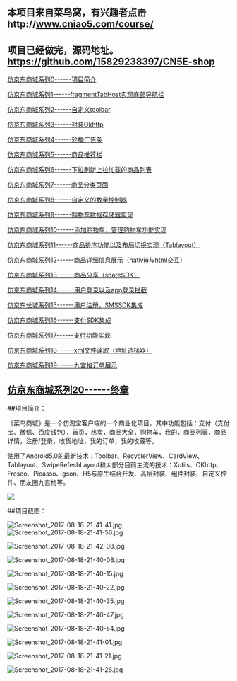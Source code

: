本项目来自菜鸟窝，有兴趣者点击http://www.cniao5.com/course/
-------
项目已经做完，源码地址。https://github.com/15829238397/CN5E-shop
----
[仿京东商城系列0------项目简介](http://www.jianshu.com/p/b98e6805e84c)

[仿京东商城系列1------fragmentTabHost实现底部导航栏](http://www.jianshu.com/p/0654d2e5c562)

[仿京东商城系列2------自定义toolbar](http://www.jianshu.com/p/51876c002e21)

[仿京东商城系列3------封装Okhttp](http://www.jianshu.com/p/f6ca82d172fb)

[仿京东商城系列4------轮播广告条](http://www.jianshu.com/p/374d0c94dc86)

[仿京东商城系列5------商品推荐栏](http://www.jianshu.com/p/65f59ca3d04a)

[仿京东商城系列6------下拉刷新上拉加载的商品列表](http://www.jianshu.com/p/9921710a4c10)

[仿京东商城系列7------商品分类页面](http://www.jianshu.com/p/5b371c0aa87b)

[仿京东商城系列8------自定义的数量控制器](http://www.jianshu.com/p/60dca2b95f0e)

[仿京东商城系列9------购物车数据存储器实现](http://www.jianshu.com/p/5a89a2616559)

[仿京东商城系列10------添加购物车，管理购物车功能实现](http://www.jianshu.com/p/e16fa7d12479)

[仿京东商城系列11------商品排序功能以及布局切换实现（Tablayout）](http://www.jianshu.com/p/17ff37a3754c)

[仿京东商城系列12------商品详细信息展示（nativie与html交互）](http://www.jianshu.com/p/8bc6e5c1c944)

[仿京东商城系列13------商品分享（shareSDK）](http://www.jianshu.com/p/9ccc8a7d5e78)

[仿京东商城系列14------用户登录以及app登录拦截](http://www.jianshu.com/p/6751bc002052)

[仿京东长城系列15------用户注册，SMSSDK集成](http://www.jianshu.com/p/0831b2e28fa3)

[仿京东商城系列16------支付SDK集成](http://www.jianshu.com/p/10aac138dd54)

[仿京东商城系列17------支付功能实现](http://www.jianshu.com/p/5f7ec4568f32)

[仿京东商城系列18------xml文件读取（地址选择器）](http://www.jianshu.com/p/fd16011c704d)

[仿京东商城系列19------九宫格订单展示](http://www.jianshu.com/p/59562a97cfa5)

[仿京东商城系列20------终章](http://www.jianshu.com/p/ea9b71461a71)
----
##项目简介：

《菜鸟商城》是一个仿淘宝客户端的一个商业化项目。其中功能包括：支付（支付宝、微信、百度钱包），首页，热卖，商品大全，购物车，我的，商品列表，商品详情，注册/登录，收货地址，我的订单，我的收藏等。

使用了Android5.0的最新技术：Toolbar、RecyclerView、CardView、Tablayout、SwipeRefeshLayout和大部分目前主流的技术：Xutils、OKhttp、Fresco、Picasso、gson、H5与原生结合开发、高层封装、组件封装、自定义控件、朋友圈九宫格等。

![](http://upload-images.jianshu.io/upload_images/7232917-dc2a21bc6c19697e.png?imageMogr2/auto-orient/strip%7CimageView2/2/w/1240)

##项目截图：


![Screenshot_2017-08-18-21-41-41.jpg](http://upload-images.jianshu.io/upload_images/7232917-88591cb216c2d17b.jpg?imageMogr2/auto-orient/strip%7CimageView2/2/w/1240)
![Screenshot_2017-08-18-21-41-56.jpg](http://upload-images.jianshu.io/upload_images/7232917-ca341ad0eb935ce9.jpg?imageMogr2/auto-orient/strip%7CimageView2/2/w/1240)

![Screenshot_2017-08-18-21-42-08.jpg](http://upload-images.jianshu.io/upload_images/7232917-8a260827741937a5.jpg?imageMogr2/auto-orient/strip%7CimageView2/2/w/1240)

![Screenshot_2017-08-18-21-40-08.jpg](http://upload-images.jianshu.io/upload_images/7232917-d3992487d79313d6.jpg?imageMogr2/auto-orient/strip%7CimageView2/2/w/1240)

![Screenshot_2017-08-18-21-40-15.jpg](http://upload-images.jianshu.io/upload_images/7232917-d05248eaa5ac06b0.jpg?imageMogr2/auto-orient/strip%7CimageView2/2/w/1240)

![Screenshot_2017-08-18-21-40-22.jpg](http://upload-images.jianshu.io/upload_images/7232917-14fb59284057d406.jpg?imageMogr2/auto-orient/strip%7CimageView2/2/w/1240)

![Screenshot_2017-08-18-21-40-35.jpg](http://upload-images.jianshu.io/upload_images/7232917-6c1ba419ea0f1845.jpg?imageMogr2/auto-orient/strip%7CimageView2/2/w/1240)

![Screenshot_2017-08-18-21-40-47.jpg](http://upload-images.jianshu.io/upload_images/7232917-5fde098dd701ad3a.jpg?imageMogr2/auto-orient/strip%7CimageView2/2/w/1240)

![Screenshot_2017-08-18-21-40-54.jpg](http://upload-images.jianshu.io/upload_images/7232917-21d0f0147b60193b.jpg?imageMogr2/auto-orient/strip%7CimageView2/2/w/1240)

![Screenshot_2017-08-18-21-41-01.jpg](http://upload-images.jianshu.io/upload_images/7232917-74fd509c422292a5.jpg?imageMogr2/auto-orient/strip%7CimageView2/2/w/1240)

![Screenshot_2017-08-18-21-41-21.jpg](http://upload-images.jianshu.io/upload_images/7232917-9696acb985304ea6.jpg?imageMogr2/auto-orient/strip%7CimageView2/2/w/1240)

![Screenshot_2017-08-18-21-41-26.jpg](http://upload-images.jianshu.io/upload_images/7232917-033da997a673a7f7.jpg?imageMogr2/auto-orient/strip%7CimageView2/2/w/1240)